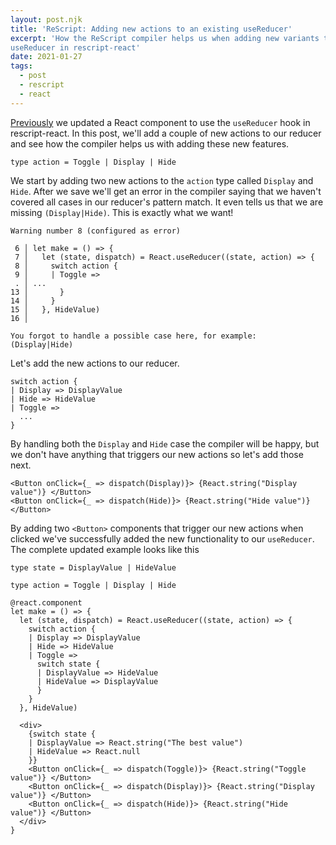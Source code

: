 ```yaml
---
layout: post.njk
title: 'ReScript: Adding new actions to an existing useReducer'
excerpt: 'How the ReScript compiler helps us when adding new variants to a
useReducer in rescript-react'
date: 2021-01-27
tags:
  - post
  - rescript
  - react
---
```


[Previously](/posts/using-usereducer-in-rescript-react/) we updated a
React component to use the `useReducer` hook in rescript-react. In this post, we'll
add a couple of new actions to our reducer and see how the compiler helps us
with adding these new features.

```reason
type action = Toggle | Display | Hide
```

We start by adding two new actions to the `action` type called `Display` and
`Hide`. After we save we'll get an error in the compiler saying that we haven't
covered all cases in our reducer's pattern match. It even tells us that we are
missing `(Display|Hide)`. This is exactly what we want!

```reason
Warning number 8 (configured as error)

 6 │ let make = () => {
 7 │   let (state, dispatch) = React.useReducer((state, action) => {
 8 │     switch action {
 9 │     | Toggle =>
 . │ ...
13 │       }
14 │     }
15 │   }, HideValue)
16 │

You forgot to handle a possible case here, for example:
(Display|Hide)
```

Let's add the new actions to our reducer.

```reason
switch action {
| Display => DisplayValue
| Hide => HideValue
| Toggle =>
  ...
}
```

By handling both the `Display` and `Hide` case the compiler will be happy, but
we don't have anything that triggers our new actions so let's add those next.

```reason
<Button onClick={_ => dispatch(Display)}> {React.string("Display value")} </Button>
<Button onClick={_ => dispatch(Hide)}> {React.string("Hide value")} </Button>
```

By adding two `<Button>` components that trigger our new actions when clicked we've successfully added the new functionality to our `useReducer`.
The complete updated example looks like this

```reason
type state = DisplayValue | HideValue

type action = Toggle | Display | Hide

@react.component
let make = () => {
  let (state, dispatch) = React.useReducer((state, action) => {
    switch action {
    | Display => DisplayValue
    | Hide => HideValue
    | Toggle =>
      switch state {
      | DisplayValue => HideValue
      | HideValue => DisplayValue
      }
    }
  }, HideValue)

  <div>
    {switch state {
    | DisplayValue => React.string("The best value")
    | HideValue => React.null
    }}
    <Button onClick={_ => dispatch(Toggle)}> {React.string("Toggle value")} </Button>
    <Button onClick={_ => dispatch(Display)}> {React.string("Display value")} </Button>
    <Button onClick={_ => dispatch(Hide)}> {React.string("Hide value")} </Button>
  </div>
}
```
